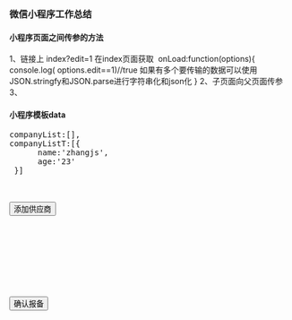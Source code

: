 ### 微信小程序工作总结
#### 小程序页面之间传参的方法
1、链接上 index?edit=1
在index页面获取  onLoad:function(options){
console.log( options.edit==1)//true
如果有多个要传输的数据可以使用JSON.stringfy和JSON.parse进行字符串化和json化
}
2、子页面向父页面传参
3、
#### 小程序模板data
<pre>
companyList:[],
companyListT:[{
      name:'zhangjs',
      age:'23'
 }]
<!--index.wxml-->
<!--<import src="../../homeTpl/homeTpl.wxml" />-->
<view class="Box">
<button bindtap="addCompany">添加供应商</button>
<template name="testTemp">
<view class="classname">{{index}}:{{item}}</view>
<button bindtap="addGoods">添加商品</button>
<button>添加电子票据</button>
</template>
<template name="testTempT">
<view class="classname">{{name}}</view>
<view class="classname">{{item.age}}</view>
<button>添加电子票据</button>
</template>
<view class="classname" wx:if="{{selectedCompany}}">
<!--变量只是数组时，不要写上...-->
<!--只有数组才能循环，json不可以，但是json数组是可以循环的-->
<block wx:for="{{companyList}}">
<template is="testTemp" data="{{item}}"></template>
</block>
</view>
<button bindtap="comfirmReport">确认报备</button>
</view>
<block wx:for="{{companyListT}}" >
<!--数组里面是json数组-->
<!--...和不加的区别：加...直接写变量名，不加...要用item.(变量名)且此时不能用wx:for-item="xxx" 代替模板上的data="{{item}}"-->
<template is="testTempT" data="{{...item}}"></template>
<template is="testTempT" data="{{item}}"></template>
</block>
</pre>


